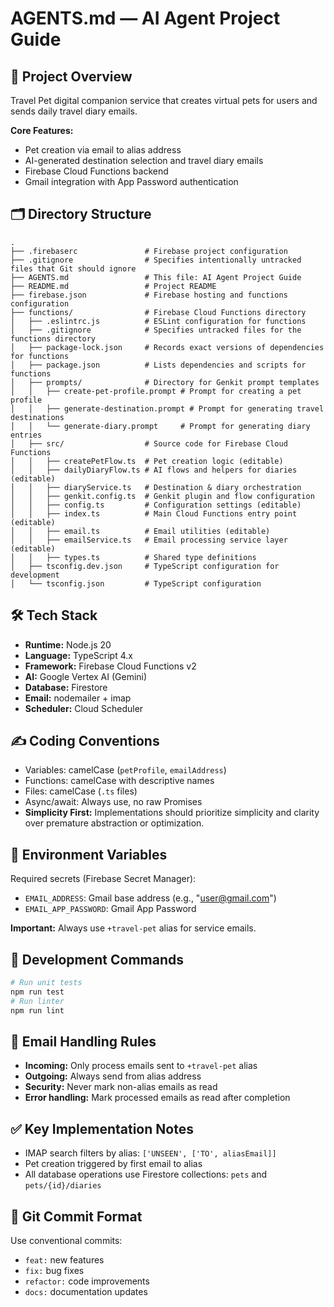 # AGENTS.md — AI Agent Project Guide

## 📘 Project Overview
Travel Pet digital companion service that creates virtual pets for users and sends daily travel diary emails.

**Core Features:**
- Pet creation via email to alias address
- AI-generated destination selection and travel diary emails
- Firebase Cloud Functions backend
- Gmail integration with App Password authentication

## 🗂 Directory Structure
```
.
├── .firebaserc               # Firebase project configuration
├── .gitignore                # Specifies intentionally untracked files that Git should ignore
├── AGENTS.md                 # This file: AI Agent Project Guide
├── README.md                 # Project README
├── firebase.json             # Firebase hosting and functions configuration
├── functions/                # Firebase Cloud Functions directory
│   ├── .eslintrc.js          # ESLint configuration for functions
│   ├── .gitignore            # Specifies untracked files for the functions directory
│   ├── package-lock.json     # Records exact versions of dependencies for functions
│   ├── package.json          # Lists dependencies and scripts for functions
│   ├── prompts/              # Directory for Genkit prompt templates
│   │   ├── create-pet-profile.prompt # Prompt for creating a pet profile
│   │   ├── generate-destination.prompt # Prompt for generating travel destinations
│   │   └── generate-diary.prompt     # Prompt for generating diary entries
│   ├── src/                  # Source code for Firebase Cloud Functions
│   │   ├── createPetFlow.ts  # Pet creation logic (editable)
│   │   ├── dailyDiaryFlow.ts # AI flows and helpers for diaries (editable)
│   │   ├── diaryService.ts   # Destination & diary orchestration
│   │   ├── genkit.config.ts  # Genkit plugin and flow configuration
│   │   ├── config.ts         # Configuration settings (editable)
│   │   ├── index.ts          # Main Cloud Functions entry point (editable)
│   │   ├── email.ts          # Email utilities (editable)
│   │   ├── emailService.ts   # Email processing service layer (editable)
│   │   ├── types.ts          # Shared type definitions
│   ├── tsconfig.dev.json     # TypeScript configuration for development
│   └── tsconfig.json         # TypeScript configuration
```

## 🛠 Tech Stack
- **Runtime:** Node.js 20
- **Language:** TypeScript 4.x
- **Framework:** Firebase Cloud Functions v2
- **AI:** Google Vertex AI (Gemini)
- **Database:** Firestore
- **Email:** nodemailer + imap
- **Scheduler:** Cloud Scheduler

## ✍️ Coding Conventions
- Variables: camelCase (`petProfile`, `emailAddress`)
- Functions: camelCase with descriptive names
- Files: camelCase (`.ts` files)
- Async/await: Always use, no raw Promises
- **Simplicity First:** Implementations should prioritize simplicity and clarity over premature abstraction or optimization.

## 🔧 Environment Variables
Required secrets (Firebase Secret Manager):
- `EMAIL_ADDRESS`: Gmail base address (e.g., "user@gmail.com")
- `EMAIL_APP_PASSWORD`: Gmail App Password

**Important:** Always use `+travel-pet` alias for service emails.

## 🚀 Development Commands
```bash
# Run unit tests
npm run test
# Run linter
npm run lint
```

## 📧 Email Handling Rules
- **Incoming:** Only process emails sent to `+travel-pet` alias
- **Outgoing:** Always send from alias address
- **Security:** Never mark non-alias emails as read
- **Error handling:** Mark processed emails as read after completion

## ✅ Key Implementation Notes
- IMAP search filters by alias: `['UNSEEN', ['TO', aliasEmail]]`
- Pet creation triggered by first email to alias
- All database operations use Firestore collections: `pets` and `pets/{id}/diaries`

## 🔀 Git Commit Format
Use conventional commits:
- `feat:` new features
- `fix:` bug fixes
- `refactor:` code improvements
- `docs:` documentation updates
```
